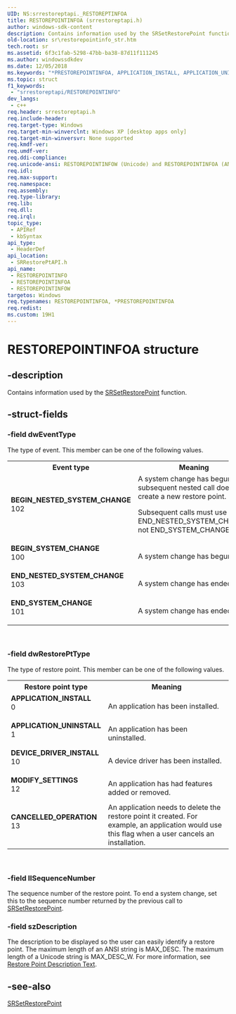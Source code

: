 ```yaml
---
UID: NS:srrestoreptapi._RESTOREPTINFOA
title: RESTOREPOINTINFOA (srrestoreptapi.h)
author: windows-sdk-content
description: Contains information used by the SRSetRestorePoint function.
old-location: sr\restorepointinfo_str.htm
tech.root: sr
ms.assetid: 6f3c1fab-5298-47bb-ba38-87d11f111245
ms.author: windowssdkdev
ms.date: 12/05/2018
ms.keywords: "*PRESTOREPOINTINFOA, APPLICATION_INSTALL, APPLICATION_UNINSTALL, BEGIN_NESTED_SYSTEM_CHANGE, BEGIN_SYSTEM_CHANGE, CANCELLED_OPERATION, DEVICE_DRIVER_INSTALL, END_NESTED_SYSTEM_CHANGE, END_SYSTEM_CHANGE, MODIFY_SETTINGS, PRESTOREPOINTINFO, PRESTOREPOINTINFO structure pointer [System Restore], RESTOREPOINTINFO, RESTOREPOINTINFO structure [System Restore], RESTOREPOINTINFOA, RESTOREPOINTINFOW, _sr_restorepointinfo_str, sr.restorepointinfo_str, srrestoreptapi/PRESTOREPOINTINFO, srrestoreptapi/RESTOREPOINTINFO, srrestoreptapi/RESTOREPOINTINFOA, srrestoreptapi/RESTOREPOINTINFOW"
ms.topic: struct
f1_keywords: 
 - "srrestoreptapi/RESTOREPOINTINFO"
dev_langs:
 - c++
req.header: srrestoreptapi.h
req.include-header: 
req.target-type: Windows
req.target-min-winverclnt: Windows XP [desktop apps only]
req.target-min-winversvr: None supported
req.kmdf-ver: 
req.umdf-ver: 
req.ddi-compliance: 
req.unicode-ansi: RESTOREPOINTINFOW (Unicode) and RESTOREPOINTINFOA (ANSI)
req.idl: 
req.max-support: 
req.namespace: 
req.assembly: 
req.type-library: 
req.lib: 
req.dll: 
req.irql: 
topic_type:
 - APIRef
 - kbSyntax
api_type:
 - HeaderDef
api_location:
 - SRRestorePtAPI.h
api_name:
 - RESTOREPOINTINFO
 - RESTOREPOINTINFOA
 - RESTOREPOINTINFOW
targetos: Windows
req.typenames: RESTOREPOINTINFOA, *PRESTOREPOINTINFOA
req.redist: 
ms.custom: 19H1
---
```


# RESTOREPOINTINFOA structure


## -description


Contains information used by the 
<a href="https://docs.microsoft.com/windows/desktop/api/srrestoreptapi/nf-srrestoreptapi-srsetrestorepointa">SRSetRestorePoint</a> function.


## -struct-fields




### -field dwEventType

The type of event. This member can be one of the following values. 



<table>
<tr>
<th>Event type</th>
<th>Meaning</th>
</tr>
<tr>
<td width="40%"><a id="BEGIN_NESTED_SYSTEM_CHANGE"></a><a id="begin_nested_system_change"></a><dl>
<dt><b>BEGIN_NESTED_SYSTEM_CHANGE</b></dt>
<dt>102</dt>
</dl>
</td>
<td width="60%">
 A system change has begun. A subsequent nested call does not create a new restore point. 




Subsequent calls must use END_NESTED_SYSTEM_CHANGE, not END_SYSTEM_CHANGE.

</td>
</tr>
<tr>
<td width="40%"><a id="BEGIN_SYSTEM_CHANGE"></a><a id="begin_system_change"></a><dl>
<dt><b>BEGIN_SYSTEM_CHANGE</b></dt>
<dt>100</dt>
</dl>
</td>
<td width="60%">
A system change has begun.

</td>
</tr>
<tr>
<td width="40%"><a id="END_NESTED_SYSTEM_CHANGE"></a><a id="end_nested_system_change"></a><dl>
<dt><b>END_NESTED_SYSTEM_CHANGE</b></dt>
<dt>103</dt>
</dl>
</td>
<td width="60%">
 A system change has ended.

</td>
</tr>
<tr>
<td width="40%"><a id="END_SYSTEM_CHANGE"></a><a id="end_system_change"></a><dl>
<dt><b>END_SYSTEM_CHANGE</b></dt>
<dt>101</dt>
</dl>
</td>
<td width="60%">
A system change has ended.

</td>
</tr>
</table>
 


### -field dwRestorePtType

The type of restore point. This member can be one of the following values. 



<table>
<tr>
<th>Restore point type</th>
<th>Meaning</th>
</tr>
<tr>
<td width="40%"><a id="APPLICATION_INSTALL"></a><a id="application_install"></a><dl>
<dt><b>APPLICATION_INSTALL</b></dt>
<dt>0</dt>
</dl>
</td>
<td width="60%">
An application has been installed.

</td>
</tr>
<tr>
<td width="40%"><a id="APPLICATION_UNINSTALL"></a><a id="application_uninstall"></a><dl>
<dt><b>APPLICATION_UNINSTALL</b></dt>
<dt>1</dt>
</dl>
</td>
<td width="60%">
An application has been uninstalled.

</td>
</tr>
<tr>
<td width="40%"><a id="DEVICE_DRIVER_INSTALL"></a><a id="device_driver_install"></a><dl>
<dt><b>DEVICE_DRIVER_INSTALL</b></dt>
<dt>10</dt>
</dl>
</td>
<td width="60%">
A device driver has been installed.

</td>
</tr>
<tr>
<td width="40%"><a id="MODIFY_SETTINGS"></a><a id="modify_settings"></a><dl>
<dt><b>MODIFY_SETTINGS</b></dt>
<dt>12</dt>
</dl>
</td>
<td width="60%">
An application has had features added or removed.

</td>
</tr>
<tr>
<td width="40%"><a id="CANCELLED_OPERATION"></a><a id="cancelled_operation"></a><dl>
<dt><b>CANCELLED_OPERATION</b></dt>
<dt>13</dt>
</dl>
</td>
<td width="60%">
An application needs to delete the restore point it created. For example, an application would use this flag when a user cancels an installation.

</td>
</tr>
</table>
 


### -field llSequenceNumber

The sequence number of the restore point. To end a system change, set this to the sequence number returned by the previous call to 
<a href="https://docs.microsoft.com/windows/desktop/api/srrestoreptapi/nf-srrestoreptapi-srsetrestorepointa">SRSetRestorePoint</a>.


### -field szDescription

The description to be displayed so the user can easily identify a restore point. The maximum length of an ANSI string is MAX_DESC. The maximum length of a Unicode string is MAX_DESC_W. For more information, see 
<a href="https://docs.microsoft.com/windows/desktop/sr/restore-point-description-text">Restore Point Description Text</a>.


## -see-also




<a href="https://docs.microsoft.com/windows/desktop/api/srrestoreptapi/nf-srrestoreptapi-srsetrestorepointa">SRSetRestorePoint</a>
 

 

